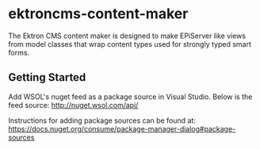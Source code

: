 # ektroncms-content-maker
The Ektron CMS content maker is designed to make EPiServer like views from model classes that wrap content types used for strongly typed smart forms.

## Getting Started

Add WSOL's nuget feed as a package source in Visual Studio. Below is the feed source:
http://nuget.wsol.com/api/

Instructions for adding package sources can be found at:
https://docs.nuget.org/consume/package-manager-dialog#package-sources
